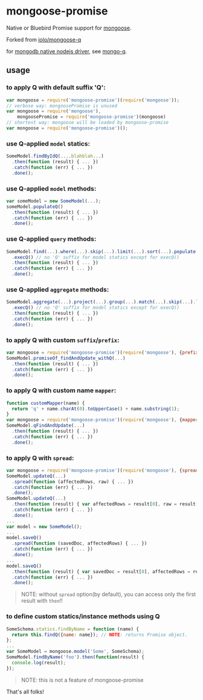 mongoose-promise
===============

Native or Bluebird Promise support for [mongoose](http://mongoosejs.com).

Forked from [iolo/mongoose-q](https://github.com/iolo/mongoose-q)

for [mongodb native nodejs driver](http://mongodb.github.io/node-mongodb-native/), see [mongo-q](http://github.com/iolo/mongo-q).

usage
-----

### to apply Q with default suffix 'Q':

```javascript
var mongoose = require('mongoose-promise')(require('mongoose'));
// verbose way: mongoosePromise is unused
var mongoose = require('mongoose'),
    mongoosePromise = require('mongoose-promise')(mongoose)
// shortest way: mongoose will be loaded by mongoose-promise
var mongoose = require('mongoose-promise')();
```

### use Q-applied `model` statics:

```javascript
SomeModel.findByIdQ(....blahblah...)
  .then(function (result) { ... })
  .catch(function (err) { ... })
  .done();
```

### use Q-applied `model` methods:

```javascript
var someModel = new SomeModel(...);
someModel.populateQ()
  .then(function (result) { ... })
  .catch(function (err) { ... })
  .done();
```

### use Q-applied `query` methods:

```javascript
SomeModel.find(...).where(...).skip(...).limit(...).sort(...).populate(...)
  .execQ() // no 'Q' suffix for model statics except for execQ()
  .then(function (result) { ... })
  .catch(function (err) { ... })
  .done();
```

### use Q-applied `aggregate` methods:

```javascript
SomeModel.aggregate(...).project(...).group(...).match(...).skip(...).limit(...).sort(...).unwind(...)
  .execQ() // no 'Q' suffix for model statics except for execQ()
  .then(function (result) { ... })
  .catch(function (err) { ... })
  .done();
```

### to apply Q with custom `suffix`/`prefix`:

```javascript
var mongoose = require('mongoose-promise')(require('mongoose'), {prefix:'promiseOf_', suffix:'_withQ'});
SomeModel.promiseOf_findAndUpdate_withQ(...)
  .then(function (result) { ... })
  .catch(function (err) { ... })
  .done();
```

### to apply Q with custom name `mapper`:

```javascript
function customMapper(name) {
  return 'q' + name.charAt(0).toUpperCase() + name.substring(1);
}
var mongoose = require('mongoose-promise')(require('mongoose'), {mapper:customMapper});
SomeModel.qFindAndUpdate(...)
  .then(function (result) { ... })
  .catch(function (err) { ... })
  .done();
```

### to apply Q with `spread`:

```javascript
var mongoose = require('mongoose-promise')(require('mongoose'), {spread:true});
SomeModel.updateQ(...)
  .spread(function (affectedRows, raw) { ... })
  .catch(function (err) { ... })
  .done();
SomeModel.updateQ(...)
  .then(function (result) { var affectedRows = result[0], raw = result[1]; ... })
  .catch(function (err) { ... })
  .done();
...
var model = new SomeModel();
...
model.saveQ()
  .spread(function (savedDoc, affectedRows) { ... })
  .catch(function (err) { ... })
  .done();
...
model.saveQ()
  .then(function (result) { var savedDoc = result[0], affectedRows = result[1]; ... })
  .catch(function (err) { ... })
  .done();
```
> NOTE: without `spread` option(by default), you can access only the first result with `then`!!

### to define custom statics/instance methods using Q

```javascript
SomeSchema.statics.findByName = function (name) {
  return this.findQ({name: name}); // NOTE: returns Promise object.
};
...
var SomeModel = mongoose.model('Some', SomeSchema);
SomeModel.findByName('foo').then(function(result) {
  console.log(result);
});
```
> NOTE: this is not a feature of mongoose-promise

That's all folks!

